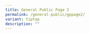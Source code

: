```yaml
---
title: General Public Page 2
permalink: /general-public/gppage2/
variant: tiptap
description: ""
---
```

<p></p>